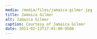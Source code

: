 ```yaml
---
media: /media/files/jamaica-gilmer.jpg
title: Jamaica Gilmer
alt: Jamaica Gilmer
caption: Courtesy of Jamaica Gilmer
date: 2021-02-12T17:01:00-0500
---
```

